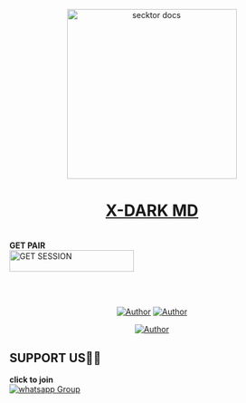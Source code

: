 <p align="center">  
  <a href="https://files.catbox.moe/0qmuz5.jpeg">
    <img alt="secktor docs" height="300" src="https://files.catbox.moe/0qmuz5.jpeg">
    <h1 align="center"> X-DARK MD</h1>
  </a>
</p>  
<br>
<b>
GET PAIR</b> <br>
 <a href="https://parliamentary-jeniece-dark1234-1344e9b3.koyeb.app/"><img title="GET SESSION" src="https://img.shields.io/badge/GET SESSION-h?color=blue&style=for-the-badge&logo=audi" width="220" height="38.45"/></a></p>

<br>
<br>
<p align="center">
<a title="Author" src="https://img.shields.io/badge/CHANNEL-black?style=for-the-badge&logo=whatsapp"></a> <a href="https://wa.me/94773824266"><img title="Author" src="https://img.shields.io/badge/CHAT US-black?style=for-the-badge&logo=whatsapp"></a>
  <a title="Author" src="https://img.shields.io/badge/CHANNEL-black?style=for-the-badge&logo=whatsapp"></a> <a href="https://wa.me/94713562428"><img title="Author" src="https://img.shields.io/badge/CHAT US-black?style=for-the-badge&logo=whatsapp"></a>
</p>
<p align="center">
<a href="https://github.com/X-DARK-HOME"><img
title="Author" src="https://img.shields.io/badge/X--DARK-brightgreen?style=for-the-badge&logo=github&logoSize=auto&color=black&cacheSeconds=3600&link=%3Cimg%3E"></a
</p>

## SUPPORT US🚨🐝
<b>click to join</b> <br><a href="https://chat.whatsapp.com/C9FmNFzXLK59QKkT7NdVzU" target="_blank">
    <img alt="whatsapp Group" src="https://img.shields.io/badge/Whatsapp_Support_Group-brightgreen?logo=whatsapp&color=black" />
  </a>
</p>
